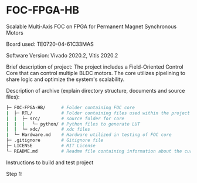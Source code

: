 # FOC-FPGA-HB
Scalable Multi-Axis FOC on FPGA for Permanent Magnet Synchronous Motors

Board used: TE0720-04-61C33MAS

Software Version: Vivado 2020.2, Vitis 2020.2

Brief description of project: The project includes a Field-Oriented Control Core that can control multiple BLDC motors. The core utilizes pipelining to share logic and optimize the system's scalability. 

 

Description of archive (explain directory structure, documents and source files):
```bash
├─ FOC-FPGA-HB/      # Folder containing FOC core
|  ├─ RTL/           # Folder containing files used within the project
|  |  ├─ src/        # source folder for core
|  |  |   └─ python/ # Python files to generate LUT
|  |  └─ xdc/        # xdc files
|  └─ Hardware.md    # Hardware utilized in testing of FOC core
├─ .gitignore        # Gitignore file
├─ LICENSE           # MIT License
└─ README.md         # Readme file containing information about the current repo
```

Instructions to build and test project

Step 1:
